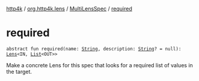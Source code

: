 [http4k](../../index.md) / [org.http4k.lens](../index.md) / [MultiLensSpec](index.md) / [required](./required.md)

# required

`abstract fun required(name: `[`String`](https://kotlinlang.org/api/latest/jvm/stdlib/kotlin/-string/index.html)`, description: `[`String`](https://kotlinlang.org/api/latest/jvm/stdlib/kotlin/-string/index.html)`? = null): `[`Lens`](../-lens/index.md)`<IN, `[`List`](https://kotlinlang.org/api/latest/jvm/stdlib/kotlin.collections/-list/index.html)`<OUT>>`

Make a concrete Lens for this spec that looks for a required list of values in the target.

